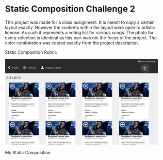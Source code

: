 <h1>Static Composition Challenge 2</h1>

<p>This project was made for a class assignment. It is meant to copy a certain layout exactly. However the contents within the layout were open to artistic license. As such it represents a voting list for various songs. The photo for every selection is identical as this part was not the focus of the project. The color combination was copied exactly from the project description.</p>

<p>Static Composition Rubric</p>
<img src="https://github.com/airum82/am-comp-challenge-2/blob/master/my-static-comp.png">

<p>My Static Composition</p>
<img src="

